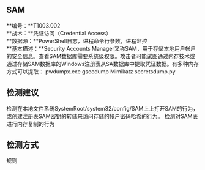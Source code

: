 ## SAM  
**编号：**T1003.002  
**战术：**凭证访问（Credential Access）  
**数据源：**PowerShell日志，进程命令行参数，进程监控  
**基本描述：**Security Accounts Manager又称SAM，用于存储本地用户帐户的安全信息。查看SAM数据库需要系统级权限。攻击者可能试图通过内存技术或通过存储SAM数据库的Windows注册表从SA数据库中提取凭证数据。有多种内存方式可以提取：
pwdumpx.exe
gsecdump
Mimikatz
secretsdump.py  
## 检测建议  
检测在本地文件系统SystemRoot/system32/config/SAM上上打开SAM的行为，或创建注册表SAM密钥的转储来访问存储的帐户密码哈希的行为。
检测对SAM表进行内存复制的行为  
## 检测方式  
规则